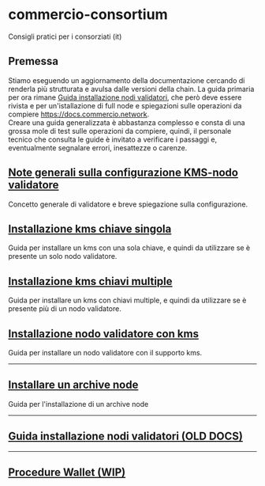 # commercio-consortium
Consigli pratici per i consorziati (it)

## Premessa

Stiamo eseguendo un aggiornamento della documentazione cercando di renderla più strutturata e avulsa dalle versioni della chain. La guida primaria per ora rimane [Guida installazione nodi validatori](draft_guida_nodi.md), che però deve essere rivista e per un'istallazione di full node e spiegazioni sulle operazioni da compiere https://docs.commercio.network.      
Creare una guida generalizzata è abbastanza complesso e consta di una grossa mole di test sulle operazioni da compiere, quindi, il personale tecnico che consulta le guide è invitato a verificare i passaggi e, eventualmente segnalare errori, inesattezze o carenze.   


## [Note generali sulla configurazione KMS-nodo validatore](concetti_generali.md)

Concetto generale di validatore e breve spiegazione sulla configurazione.


## [Installazione kms chiave singola](installazione_tmkms.md)
Guida per installare un kms con una sola chiave, e quindi da utilizzare se è presente un solo nodo validatore.
## [Installazione kms chiavi multiple](installazione_tmkms_chiavi_multiple.md)
Guida per installare un kms con chiavi multiple, e quindi da utilizzare se è presente più di un nodo validatore.

## [Installazione nodo validatore con kms](installazione_validatore_kms.md)
Guida per installare un nodo validatore con il supporto kms.

---
## [Installare un archive node](archive_node.md)
Guida per l'installazione di un archive node

---

## [Guida installazione nodi validatori (OLD DOCS)](draft_guida_nodi.md)

---
## [Procedure Wallet (WIP)](procedura_wallet.md)